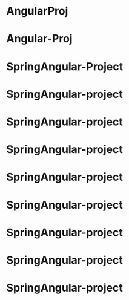 # AngularProj
# Angular-Proj
# SpringAngular-Project
# SpringAngular-project
# SpringAngular-project
# SpringAngular-project
# SpringAngular-project
# SpringAngular-project
# SpringAngular-project
# SpringAngular-project
# SpringAngular-project
